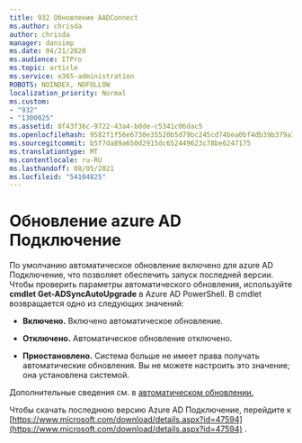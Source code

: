 ```yaml
---
title: 932 Обновление AADConnect
ms.author: chrisda
author: chrisda
manager: dansimp
ms.date: 04/21/2020
ms.audience: ITPro
ms.topic: article
ms.service: o365-administration
ROBOTS: NOINDEX, NOFOLLOW
localization_priority: Normal
ms.custom:
- "932"
- "1300025"
ms.assetid: 8f43f36c-9722-43a4-b0de-c5341c06dac5
ms.openlocfilehash: 9582f1f56e6730e35520b5d79bc245cd74bea0bf4db39b379a7cd133bafc16ee
ms.sourcegitcommit: b5f7da89a650d2915dc652449623c78be6247175
ms.translationtype: MT
ms.contentlocale: ru-RU
ms.lasthandoff: 08/05/2021
ms.locfileid: "54104825"
---
```

# <a name="upgrade-azure-ad-connect"></a>Обновление azure AD Подключение

По умолчанию автоматическое обновление включено для azure AD Подключение, что позволяет обеспечить запуск последней версии. Чтобы проверить параметры автоматического обновления, используйте **cmdlet Get-ADSyncAutoUpgrade** в Azure AD PowerShell. В cmdlet возвращается одно из следующих значений:

- **Включено.** Включено автоматическое обновление.

- **Отключено.** Автоматическое обновление отключено.

- **Приостановлено.** Система больше не имеет права получать автоматические обновления. Вы не можете настроить это значение; она установлена системой.

Дополнительные сведения см. в [автоматическом обновлении.](https://docs.microsoft.com/azure/active-directory/connect/active-directory-aadconnect-feature-automatic-upgrade)

Чтобы скачать последнюю версию Azure AD Подключение, перейдите к [https://www.microsoft.com/download/details.aspx?id=47594](https://www.microsoft.com/download/details.aspx?id=47594) .
